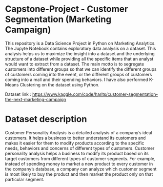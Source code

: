 # Capstone-Project - Customer Segmentation (Marketing Campaign)

This repository is a Data Science Project in Python on Marketing Analytics. The Jupyte Notebook contains exploratory data analysis on a dataset. This analysis helps us to maximize the insight into a dataset and the underlying structure of a dataset while providing all the specific items that an analyst would want to extract from a dataset. The main motto is to segregate customers into different groups so that we can identify the different groups of customers coming into the event, or the different groups of customers coming into a mall and their spending behaviors. I have also performed K-Means Clustering on the dataset using Python. 

Dataset link : https://www.kaggle.com/code/harits/customer-segmentation-the-next-marketing-campaign
# Dataset description
  Customer Personality Analysis is a detailed analysis of a company’s ideal customers. It helps a business to better understand its customers and makes it easier for them to modify products according to the specific needs, behaviors and concerns of different types of customers.
  Customer personality analysis helps a business to modify its product based on its target customers from different types of customer segments. For example, instead of spending money to market a new product to every customer in the company’s database, a company can analyze which customer segment is most likely to buy the product and then market the product only on that particular segment.
